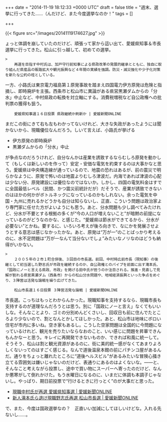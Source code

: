 
+++
date = "2014-11-19 18:12:33 +0000 UTC"
draft = false
title = "週末、選挙に行ってきた……（んだけど、また今度選挙なのか！"
tags = []

+++


{{< figure src="/images/20141119174627.jpg"  >}}

ょっと体調を崩していたのだけど、頑張って家から這い出て、愛媛県知事＆市長選挙に行ってきた。松山に引っ越して、初めての選挙。

    >
        再選を目指す中村氏は、加戸守行前知事による県政改革の発展的継承とともに、独自に取り組んだ県産品の販路拡大や観光振興など４年間の実績を強調。防災・減災強化や少子化対策を新たな公約の柱としている。 
一方、小路氏は東京電力福島第１原発事故を踏まえ四国電力伊方原発は危険と指摘し、即時廃炉を主張。西条市と松山市に異論がある県営黒瀬ダムからの「分水」中止など、中村県政の転換を対立軸にする。消費税増税など自公政権への批判票の獲得も狙う。 

        愛媛県知事選１６日投票 県政継続か刷新か | 愛媛新聞ONLINE
    
まだこの街にきて右も左もわかってないけれど、大きな失政があったようには聞かないから、現職優位なんだろう。しいて言えば、小路氏が挙げる

<ul>
<li>伊方原発の即時廃炉</li>
<li>黒瀬ダムからの「分水」中止</li>
</ul>が争点なのだろうけれど、自分なんかは産業を誘致するならむしろ原発を動かして（もしくは新しいのを作って）安定・安価な電気を約束するのは大事かなと思う。愛媛県は中央構造線が通っているので、地震の恐れはあるが、前の震災で明らかなように、原発で怖いのは地震よりむしろ津波だ。内海であれば津波の心配は少ない分、原発建設には優位なのではないか。しかし、四国の電気料金はすでに全国最低レベル（民間、かつ震災前統計だが）だそうで、産業が誘致できないのはほかの何かがボトルネックになっているのかもしれない。余った電気を中国・九州に売れるかどうかも自分は知らないし、正直、こういう問題は政治家より専門家に任せた方がよいようにも思う。あと、分水問題も少し調べてみたけれど、分水が不要とする根拠の多くが“今の人口が増えないこと”が暗黙の前提になっているのがどうなのかな、と感じた。“愛媛県は節水ができてるから、分水が必要ない”とかね。要するに、いろいろ考えが後ろ向きで、なにかを発展させようとする意志は感じなかったかな。あと、原発は“万が一”のことばっかり考えるのに、水不足問題は“万が一なんて当分ないでしょ”みたいなノリなのはどうも納得がいかない。

    >
        ２００５年の２市１町合併後、３回目の市長選。前回、中村時広前市長（現知事）の後継として初当選した野志氏が市政を継続するのか、自公政権とのパイプを前面に出す滝本氏、「国政にノーと言える県政、市政」を掲げる田中氏が担うのか注目される。推進・見直しで見解が割れる県営黒瀬ダム（西条市）からの松山分水問題や、地域経済振興といった争点をめぐり、３陣営は活発な論戦を繰り広げてきた。 

        松山市長選１６日投票 ３陣営活発な論戦 | 愛媛新聞ONLINE
    
市長選。こっちはもっとわからんかった。現職知事を支持するなら、現職市長も支持するのが道理なんだろうとは思う。別に「国政にノーと言え」なくてもいいしな。そんなことより、ゴミの分別めんどくさいし、回収日も前に住んでたところより少ないので、割となんとかしてほしかった。あと、松山市は地味にボロい住宅が市内に多いね。空き家もあるし。こうした空家問題は全国的に今問題になっているけれど、観光を売りたいならなおのこと、いい感じに問題を昇華できんもんかなーと思う。キレイに再開発できないものか、できれば和風に統一して。そうそう、松山は割と観光資源があるのに、街に美的統一感がなくてあまりよろしくないってのはすごく感じる。なんで道後温泉本館の前にパチンコ屋があるんだ。通りをちょっと離れたところに“道後ヘルスビル”があるみたいな冒険心掻き立てる雰囲気は嫌いじゃないのだけど、表通りにあるのはよくないな。――と、そんなこと考えながら投票し、途中で買い物にスーパーへ寄ったのだけど、なんか悪寒がして倒れかけた。もう水曜日になるのに、いまだに体調も本調子じゃないし。やっぱり、期日前投票で“行けるときに行っとく”のが大事だと思った。

<ul>
<li><a href="http://www.ehime-np.co.jp/news/local/20141117/news20141117994.html">現職中村氏が再選 愛媛県知事選 | 愛媛新聞ONLINE</a></li>
<li><a href="http://www.ehime-np.co.jp/news/local/20141117/news20141117993.html">新人滝本氏ら退け現職野志氏再選 松山市長選 | 愛媛新聞ONLINE</a></li>
</ul>で、また、今度は国政選挙なの？　正直いい加減にしてほしいけどな。入れる先ないし……。


